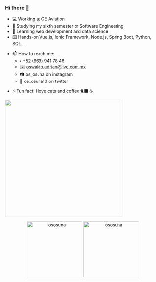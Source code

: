 ### Hi there 🤠

- 💻 Working at GE Aviation
- 🔭 Studying my sixth semester of Software Engineering
- 🌱 Learning web development and data science
- ⌨️ Hands-on Vue.js, Ionic Framework, Node.js, Spring Boot, Python, SQL...
<!-- - 👯 I’m looking to collaborate on ... -->
<!-- - 🤔 I’m looking for help with ... -->
<!-- - 💬 Ask me about ... -->
- 📫 How to reach me:
  - 📞 +52 (669) 941 78 46
  - ✉️ oswaldo.adrian@live.com.mx
  - 📷 os_osuna on instagram
  - 💬 os_osuna13 on twitter
<!-- - 😄 Pronouns: ... -->
- ⚡ Fun fact: I love cats and coffee 🐈‍⬛ ☕️

<img width="380" src="https://github.com/ososuna/ososuna/blob/master/anime-dev.gif"/>

<p align="center"><img height="180em" src="https://github-readme-stats.vercel.app/api?username=ososuna&hide_border=true&count_private=true&show_icons=true&theme=radical" alt="ososuna" align = "center"/>
<img height="180em" src="https://github-readme-stats.vercel.app/api/top-langs?username=ososuna&show_icons=true&locale=en&layout=compact&hide_border=true&theme=radical&hide=Jupyter Notebook, CSS" alt="ososuna" align = "center"/></p>
